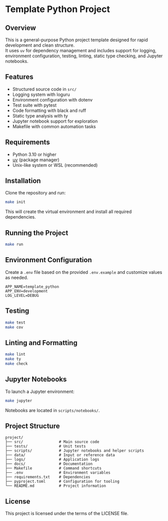 # Template Python Project

## Overview

This is a general-purpose Python project template designed for rapid development and clean structure.  
It uses `uv` for dependency management and includes support for logging, environment configuration, testing, linting, static type checking, and Jupyter notebooks.

## Features

- Structured source code in `src/`
- Logging system with loguru
- Environment configuration with dotenv
- Test suite with pytest
- Code formatting with black and ruff
- Static type analysis with ty
- Jupyter notebook support for exploration
- Makefile with common automation tasks

## Requirements

- Python 3.10 or higher
- [uv](https://github.com/astral-sh/uv) (package manager)
- Unix-like system or WSL (recommended)

## Installation

Clone the repository and run:

```bash
make init
````

This will create the virtual environment and install all required dependencies.

## Running the Project

```bash
make run
```

## Environment Configuration

Create a `.env` file based on the provided `.env.example` and customize values as needed.

```dotenv
APP_NAME=template_python
APP_ENV=development
LOG_LEVEL=DEBUG
```

## Testing

```bash
make test
make cov
```

## Linting and Formatting

```bash
make lint
make ty
make check
```

## Jupyter Notebooks

To launch a Jupyter environment:

```bash
make jupyter
```

Notebooks are located in `scripts/notebooks/`.

## Project Structure

```
project/
├── src/                # Main source code
├── tests/              # Unit tests
├── scripts/            # Jupyter notebooks and helper scripts
├── data/               # Input or reference data
├── logs/               # Application logs
├── docs/               # Documentation
├── Makefile            # Command shortcuts
├── .env                # Environment variables
├── requirements.txt    # Dependencies
├── pyproject.toml      # Configuration for tooling
└── README.md           # Project information
```

## License

This project is licensed under the terms of the LICENSE file.

